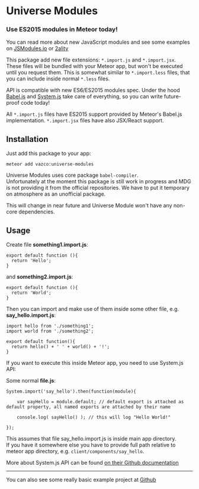 # Universe Modules

### Use ES2015 modules in Meteor today! ###

You can read more about new JavaScript modules and see some examples on [JSModules.io](http://jsmodules.io) or [2ality](http://www.2ality.com/2014/09/es6-modules-final.html)

This package add new file extensions: `*.import.js` and `*.import.jsx`.  
These files will be bundled with your Meteor app, but won't be executed until you request them.
This is somewhat similar to `*.import.less` files, that you can include inside normal `*.less` files.

API is compatible with new ES6/ES2015 modules spec.
Under the hood [Babel.js](https://babeljs.io) and [System.js](https://github.com/systemjs/systemjs) take
care of everything, so you can write future-proof code today!

All `*.import.js` files have ES2015 support provided by Meteor's Babel.js implementation.
`*.import.jsx` files have also JSX/React support.

## Installation

Just add this package to your app:

    meteor add vazco:universe-modules

Universe Modules uses core package `babel-compiler`.  
Unfortunately at the moment this package is still work in progress and MDG is not providing it from the official repositories.
We have to put it temporary on atmosphere as an unofficial package.   

This will change in near future and Universe Module won't have any non-core dependencies.

## Usage

Create file **something1.import.js**:

    export default function (){
      return 'Hello';
    }

and **something2.import.js**:

    export default function (){
      return 'World';
    }

Then you can import and make use of them inside some other file, e.g. **say_hello.import.js**:

    import hello from './something1';
    import world from './something2';
    
    export default function(){
      return hello() + ' ' + world() + '!';
    }


If you want to execute this inside Meteor app, you need to use System.js API:

Some normal **file.js**:

    System.import('say_hello').then(function(module){
    
        var sayHello = module.default; // default export is attached as default property, all named exports are attached by their name
        
        console.log( sayHello() ); // this will log "Hello World!"
        
    });

This assumes that file say_hello.import.js is inside main app directory.  
If you have it somewhere else you have to provide full path relative to meteor app directory,
e.g. `client/components/say_hello`.

More about System.js API can be found [on their Github documentation](https://github.com/systemjs/systemjs/blob/master/docs/system-api.md)

----

You can also see some really basic example project at [Github](https://github.com/vazco/demo_modules)